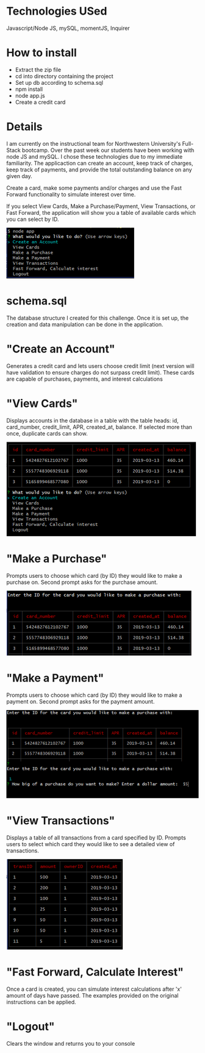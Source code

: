 # Technologies USed
   Javascript/Node JS,
   mySQL,
   momentJS,
   Inquirer

# How to install
   - Extract the zip file
   - cd into directory containing the project
   - Set up db according to schema.sql
   - npm install
   - node app.js
   - Create a credit card

# Details
   I am currently on the instructional team for Northwestern University's Full-Stack bootcamp. Over the past week our students have been working with node JS and mySQL. I chose these technologies due to my immediate familiarity. The applicaction can create an account, keep track of charges, keep track of payments, and provide the total outstanding balance on any given day. 

   Create a card, make some payments and/or charges and use the Fast Forward functionality to simulate interest over time.

   If you select View Cards, Make a Purchase/Payment, View Transactions, or Fast Forward, the application will show you a table of available cards which you can select by ID. 

   ![main window](/img/main.PNG)

# schema.sql
   The database structure I created for this challenge. Once it is set up, the creation and data manipulation can be done in the application.

# "Create an Account"
   Generates a credit card and lets users choose credit limit (next version will have validation to ensure charges do not surpass credit limit). These cards are capable of purchases, payments, and interest calculations


# "View Cards"
   Displays accounts in the database in a table with the table heads: id, card_number, credit_limit, APR, created_at, balance. If selected more than once, duplicate cards can show.

   ![view cards](/img/view-cards.PNG)

# "Make a Purchase"
   Prompts users to choose which card (by ID) they would like to make a purchase on. Second prompt asks for the purchase amount.

   ![make a purchase](/img/purchase.PNG)

# "Make a Payment"
   Prompts users to choose which card (by ID) they would like to make a payment on. Second prompt asks for the payment amount.

   ![make a payment](/img/payment.PNG)

# "View Transactions"
   Displays a table of all transactions from a card specified by ID. Prompts users to select which card they would like to see a detailed view of transactions.

   ![see transactions](/img/transactions.PNG)

# "Fast Forward, Calculate Interest"
   Once a card is created, you can simulate interest calculations after 'x' amount of days have passed. The examples provided on the original instructions can be applied.

# "Logout"
   Clears the window and returns you to your console
